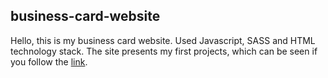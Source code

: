 ## business-card-website

Hello, this is my business card website. Used Javascript, SASS and HTML technology stack. 
The site presents my first projects, which can be seen if you follow the [link](https://gregorydmitriev.github.io/business-card-website/).
